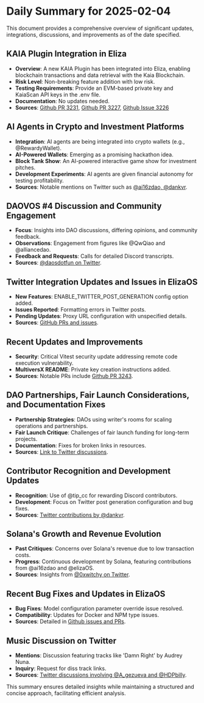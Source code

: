 # Daily Summary for 2025-02-04

This document provides a comprehensive overview of significant updates, integrations, discussions, and improvements as of the date specified.

## KAIA Plugin Integration in Eliza
- **Overview**: A new KAIA Plugin has been integrated into Eliza, enabling blockchain transactions and data retrieval with the Kaia Blockchain.
- **Risk Level**: Non-breaking feature addition with low risk.
- **Testing Requirements**: Provide an EVM-based private key and KaiaScan API keys in the .env file.
- **Documentation**: No updates needed.
- **Sources**: [Github PR 3231](https://github.com/elizaOS/eliza/pull/3231), [Github PR 3227](https://github.com/elizaOS/eliza/pull/3227), [Github Issue 3226](https://github.com/elizaOS/eliza/issues/3226)

## AI Agents in Crypto and Investment Platforms
- **Integration**: AI agents are being integrated into crypto wallets (e.g., @RewardyWallet).
- **AI-Powered Wallets**: Emerging as a promising hackathon idea.
- **Block Tank Show**: An AI-powered interactive game show for investment pitches.
- **Development Experiments**: AI agents are given financial autonomy for testing profitability.
- **Sources**: Notable mentions on Twitter such as [@ai16zdao, @dankvr](https://twitter.com/ai16zdao/status/1886831955540324753).

## DAOVOS #4 Discussion and Community Engagement
- **Focus**: Insights into DAO discussions, differing opinions, and community feedback.
- **Observations**: Engagement from figures like @QwQiao and @alliancedao.
- **Feedback and Requests**: Calls for detailed Discord transcripts.
- **Sources**: [@daosdotfun on Twitter](https://twitter.com/daosdotfun/status/1886859005055607165).

## Twitter Integration Updates and Issues in ElizaOS
- **New Features**: ENABLE_TWITTER_POST_GENERATION config option added.
- **Issues Reported**: Formatting errors in Twitter posts.
- **Pending Updates**: Proxy URL configuration with unspecified details.
- **Sources**: [GitHub PRs and issues](https://github.com/elizaOS/eliza/issues/3245).

## Recent Updates and Improvements
- **Security**: Critical Vitest security update addressing remote code execution vulnerability.
- **MultiversX README**: Private key creation instructions added.
- **Sources**: Notable PRs include [Github PR 3243](https://github.com/elizaOS/eliza/pull/3243).

## DAO Partnerships, Fair Launch Considerations, and Documentation Fixes
- **Partnership Strategies**: DAOs using writer's rooms for scaling operations and partnerships.
- **Fair Launch Critique**: Challenges of fair launch funding for long-term projects.
- **Documentation**: Fixes for broken links in resources.
- **Sources**: [Link to Twitter discussions](https://twitter.com/dankvr/status/1886924485305229444).

## Contributor Recognition and Development Updates
- **Recognition**: Use of @tip_cc for rewarding Discord contributors.
- **Development**: Focus on Twitter post generation configuration and bug fixes.
- **Sources**: [Twitter contributions by @dankvr](https://twitter.com/dankvr/status/1886845749104640459).

## Solana's Growth and Revenue Evolution
- **Past Critiques**: Concerns over Solana's revenue due to low transaction costs.
- **Progress**: Continuous development by Solana, featuring contributions from @ai16zdao and @elizaOS.
- **Sources**: Insights from [@0xwitchy on Twitter](https://twitter.com/0xwitchy/status/1886813794032345539).

## Recent Bug Fixes and Updates in ElizaOS
- **Bug Fixes**: Model configuration parameter override issue resolved.
- **Compatibility**: Updates for Docker and NPM type issues.
- **Sources**: Detailed in [Github issues and PRs](https://github.com/elizaOS/eliza/issues/3233).

## Music Discussion on Twitter
- **Mentions**: Discussion featuring tracks like 'Damn Right' by Audrey Nuna.
- **Inquiry**: Request for diss track links.
- **Sources**: [Twitter discussions involving @A_gezueva and @HDPbilly](https://twitter.com/daosdotfun/status/1886857906966159676).

This summary ensures detailed insights while maintaining a structured and concise approach, facilitating efficient analysis.
